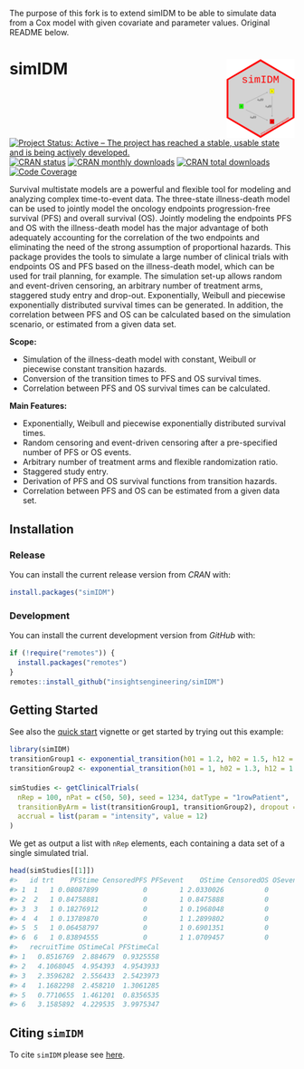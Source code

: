 The purpose of this fork is to extend simIDM to be able to simulate data from a Cox model with given covariate and parameter values. Original README below.
<!-- markdownlint-disable-file -->

<!-- README.md needs to be generated from README.Rmd. Please edit that file -->

# simIDM <img src="man/figures/logo.svg" align="right" height="139" />

<!-- badges: start -->

[![Project Status: Active – The project has reached a stable, usable
state and is being actively
developed.](https://www.repostatus.org/badges/latest/active.svg)](https://www.repostatus.org/#active)
[![CRAN
status](https://www.r-pkg.org/badges/version-last-release/simIDM)](https://www.r-pkg.org/badges/version-last-release/simIDM)
[![CRAN monthly
downloads](https://cranlogs.r-pkg.org/badges/simIDM)](https://cranlogs.r-pkg.org/badges/simIDM)
[![CRAN total
downloads](https://cranlogs.r-pkg.org/badges/grand-total/simIDM)](https://cranlogs.r-pkg.org/badges/grand-total/simIDM)
[![Code
Coverage](https://raw.githubusercontent.com/insightsengineering/simIDM/_xml_coverage_reports/data/main/badge.svg)](https://raw.githubusercontent.com/insightsengineering/simIDM/_xml_coverage_reports/data/main/coverage.xml)
<!-- badges: end -->  

Survival multistate models are a powerful and flexible tool for modeling
and analyzing complex time-to-event data. The three-state illness-death
model can be used to jointly model the oncology endpoints
progression-free survival (PFS) and overall survival (OS). Jointly
modeling the endpoints PFS and OS with the illness-death model has the
major advantage of both adequately accounting for the correlation of the
two endpoints and eliminating the need of the strong assumption of
proportional hazards. This package provides the tools to simulate a
large number of clinical trials with endpoints OS and PFS based on the
illness-death model, which can be used for trail planning, for example.
The simulation set-up allows random and event-driven censoring, an
arbitrary number of treatment arms, staggered study entry and drop-out.
Exponentially, Weibull and piecewise exponentially distributed survival
times can be generated. In addition, the correlation between PFS and OS
can be calculated based on the simulation scenario, or estimated from a
given data set.

**Scope:**

- Simulation of the illness-death model with constant, Weibull or
  piecewise constant transition hazards.
- Conversion of the transition times to PFS and OS survival times.
- Correlation between PFS and OS survival times can be calculated.

**Main Features:**

- Exponentially, Weibull and piecewise exponentially distributed
  survival times.
- Random censoring and event-driven censoring after a pre-specified
  number of PFS or OS events.
- Arbitrary number of treatment arms and flexible randomization ratio.
- Staggered study entry.
- Derivation of PFS and OS survival functions from transition hazards.
- Correlation between PFS and OS can be estimated from a given data set.

## Installation

### Release

You can install the current release version from *CRAN* with:

``` r
install.packages("simIDM")
```

### Development

You can install the current development version from *GitHub* with:

``` r
if (!require("remotes")) {
  install.packages("remotes")
}
remotes::install_github("insightsengineering/simIDM")
```

## Getting Started

See also the [quick
start](https://insightsengineering.github.io/simIDM/main/articles/quickstart.html)
vignette or get started by trying out this example:

``` r
library(simIDM)
transitionGroup1 <- exponential_transition(h01 = 1.2, h02 = 1.5, h12 = 1.6)
transitionGroup2 <- exponential_transition(h01 = 1, h02 = 1.3, h12 = 1.7)

simStudies <- getClinicalTrials(
  nRep = 100, nPat = c(50, 50), seed = 1234, datType = "1rowPatient",
  transitionByArm = list(transitionGroup1, transitionGroup2), dropout = list(rate = 0.1, time = 12),
  accrual = list(param = "intensity", value = 12)
)
```

We get as output a list with `nRep` elements, each containing a data set
of a single simulated trial.

``` r
head(simStudies[[1]])
#>   id trt    PFStime CensoredPFS PFSevent    OStime CensoredOS OSevent
#> 1  1   1 0.08087899           0        1 2.0330026          0       1
#> 2  2   1 0.84758881           0        1 0.8475888          0       1
#> 3  3   1 0.18276912           0        1 0.1968048          0       1
#> 4  4   1 0.13789870           0        1 1.2899802          0       1
#> 5  5   1 0.06458797           0        1 0.6901351          0       1
#> 6  6   1 0.83894555           0        1 1.0709457          0       1
#>   recruitTime OStimeCal PFStimeCal
#> 1   0.8516769  2.884679  0.9325558
#> 2   4.1068045  4.954393  4.9543933
#> 3   2.3596282  2.556433  2.5423973
#> 4   1.1682298  2.458210  1.3061285
#> 5   0.7710655  1.461201  0.8356535
#> 6   3.1585892  4.229535  3.9975347
```

## Citing `simIDM`

To cite `simIDM` please see
[here](https://insightsengineering.github.io/simIDM/main/authors.html#citation).
